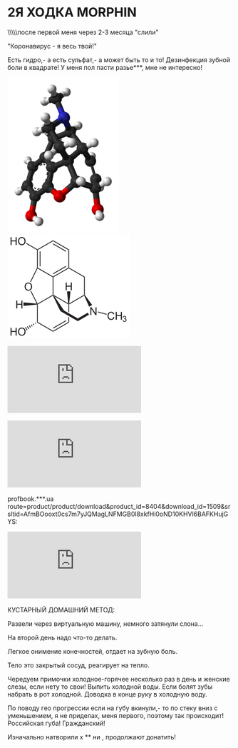 <h1>2Я ХОДКА MORPHIN</h1>
\\\\\после первой меня через 2-3 месяца "слили"

"Коронавирус - я весь твой!"

Есть гидро,- а есть сульфат,- а может быть то и то!
Дезинфекция зубной боли в квадрате!
У меня пол пасти разье***, мне не интересно!

![Морфин - отрывок из научной цифровой книги](https://github.com/selecitevww/MORPHIN-PROTIVODEYSTVIE-BIOORGANIZM/blob/main/250px-Morphine-from-xtal-3D-balls.png)![Морфин - отрывок из научной цифровой книги](https://github.com/selecitevww/MORPHIN-PROTIVODEYSTVIE-BIOORGANIZM/blob/main/Morphin_-_Morphine.svg.png)

![Морфин - ВикипедиЯ](https://github.com/selecitevww/MORPHIN-PROTIVODEYSTVIE-BIOORGANIZM/blob/main/%D0%9C%D0%BE%D1%80%D1%84%D0%B8%D0%BD%20%E2%80%94%20%D0%92%D0%B8%D0%BA%D0%B8%D0%BF%D0%B5%D0%B4%D0%B8%D1%8F.pdf)

![Морфин - отрывок из научной цифровой книги](https://github.com/selecitevww/MORPHIN-PROTIVODEYSTVIE-BIOORGANIZM/blob/main/%D0%9B%D0%B0%D0%B1%D0%BE%D1%80%D0%B0%D1%82%D0%BE%D1%80%D0%BD%D0%B0%D1%8F%20%D0%B4%D0%B8%D0%B0%D0%B3%D0%BD%D0%BE%D1%81%D1%82%D0%B8%D0%BA%D0%B0%20%D0%BE%D1%81%D1%82%D1%80%D1%8B%D1%85%20%D0%BE%D1%82%D1%80%D0%B0%D0%B2%D0%BB%D0%B5%D0%BD%D0%B8%D0%B9%20-%20%D0%A1%D0%B2%D0%B5%D1%82%D0%BB%D0%B0%D0%BD%D0%B0%20%D0%91%D0%BE%D1%80%D0%B8%D1%81%D0%B5%D0%B2%D0%B8%D1%87%20-%20Google%20%D0%9A%D0%BD%D0%B8%D0%B3%D0%B8.pdf)

profbook.***.ua route=product/product/download&product_id=8404&download_id=1509&srsltid=AfmBOooxt0cs7m7yJQMagLNFMGB0l8xkfHi0oND10KHVl6BAFKHujGYS:

![Лабораторная диагностика острых отравлений](https://github.com/selecitevww/MORPHIN-PROTIVODEYSTVIE-BIOORGANIZM/blob/main/diagnostyka-otravleniy.pdf)


КУСТАРНЫЙ ДОМАШНИЙ МЕТОД:

Развели через виртуальную машину, немного затянули слона...

На второй день надо что-то делать.

Легкое онимение конечностей, отдает на зубную боль.

Тело это закрытый сосуд, реагирует на тепло.

Чередуем примочки холодное-горячее несколько раз в день и женские слезы, если нету то свои!
Выпить холодной воды.
Если болят зубы набрать в рот холодной.
Доводка в конце руку в холодную воду.


По поводу гео прогрессии если на губу вкинули,- то по стеку вниз с уменьшением, я не приделах, меня первого, поэтому так происходит! Российская губа! Гражданский!

Изначально натворили х ** ни , продолжают донатить! 
